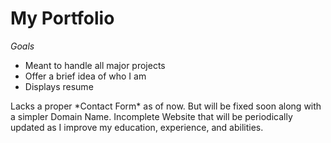 # My Portfolio
*Goals*
<ul>
  <li> Meant to handle all major projects </li>
  <li> Offer a brief idea of who I am </li>
  <li> Displays resume </li> 
</ul>
Lacks a proper *Contact Form* as of now. But will be fixed soon along with a simpler Domain Name.
Incomplete Website that will be periodically updated as I improve my education, experience, and abilities. 
